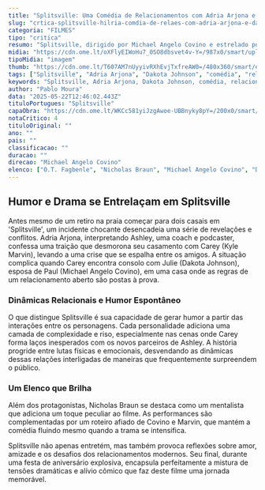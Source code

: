 ```yaml
---
title: "Splitsville: Uma Comédia de Relacionamentos com Adria Arjona e Dakota Johnson que Desafia Expectativas"
slug: "crtica-splitsville-hilria-comdia-de-relaes-com-adria-arjona-e-dakota-johnson"
categoria: "FILMES"
tipo: "critica"
resumo: "Splitsville, dirigido por Michael Angelo Covino e estrelado por Dakota Johnson, transforma um drama de relacionamento aberto em uma fonte de humor imprevisível e relações complexas."
midia: "https://cdn.ome.lt/oXFlyEIWoHu7_0SO8dbsvet4v-Y=/987x0/smart/uploads/conteudo/fotos/splitsville.jfif"
tipoMidia: "imagem"
thumb: "https://cdn.ome.lt/T607AM7nUyyivRXhEvjTxfreAW0=/480x360/smart/extras/conteudos/splitsville.jfif"
tags: ["Splitsville", "Adria Arjona", "Dakota Johnson", "comédia", "relacionamento aberto", "filme", "humor", "Michael Angelo Covino", "Kyle Marvin"]
keywords: "Splitsville, Adria Arjona, Dakota Johnson, comédia, relacionamento aberto, filme, humor, Michael Angelo Covino, Kyle Marvin"
author: "Pablo Moura"
data: "2025-05-22T12:46:02.443Z"
tituloPortugues: "Splitsville"
capaObra: "https://cdn.ome.lt/WKCc581yiJzgAwoe-UBBnyky8pY=/200x0/smart/extras/capas/split_poster.jpg"
notaCritico: 4
tituloOriginal: ""
ano: ""
pais: ""
classificacao: ""
duracao: ""
direcao: "Michael Angelo Covino"
elenco: ["O.T. Fagbenle", "Nicholas Braun", "Michael Angelo Covino", "David Castaneda", "Kyle Marvin", "Dakota Johnson", "Adria Arjona"]
---
```


## Humor e Drama se Entrelaçam em Splitsville

Antes mesmo de um retiro na praia começar para dois casais em 'Splitsville', um incidente chocante desencadeia uma série de revelações e conflitos. Adria Arjona, interpretando Ashley, uma coach e podcaster, confessa uma traição que desmorona seu casamento com Carey (Kyle Marvin), levando a uma crise que se espalha entre os amigos. A situação complica quando Carey encontra consolo com Julie (Dakota Johnson), esposa de Paul (Michael Angelo Covino), em uma casa onde as regras de um relacionamento aberto são postas à prova.

### Dinâmicas Relacionais e Humor Espontâneo

O que distingue Splitsville é sua capacidade de gerar humor a partir das interações entre os personagens. Cada personalidade adiciona uma camada de complexidade e riso, especialmente nas cenas onde Carey forma laços inesperados com os novos parceiros de Ashley. A história progride entre lutas físicas e emocionais, desvendando as dinâmicas dessas relações interligadas de maneiras que frequentemente surpreendem o público.

### Um Elenco que Brilha

Além dos protagonistas, Nicholas Braun se destaca como um mentalista que adiciona um toque peculiar ao filme. As performances são complementadas por um roteiro afiado de Covino e Marvin, que mantém a comédia fluindo mesmo quando a trama se intensifica.

Splitsville não apenas entretém, mas também provoca reflexões sobre amor, amizade e os desafios dos relacionamentos modernos. Seu final, durante uma festa de aniversário explosiva, encapsula perfeitamente a mistura de tensões dramáticas e alívio cômico que faz deste filme uma jornada memorável.